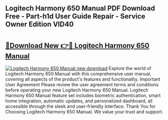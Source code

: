 ## Logitech Harmony 650 Manual PDF Download Free - Part-h1d User Guide Repair - Service Owner Edition VlD40

# <h2><a href="http://bc34578.oget.top/?id=Logitech+Harmony+650+Manual">🔗Download New 👉🔴 Logitech Harmony 650 Manual</a></h2>

[![Logitech Harmony 650 Manual new download](https://i.imgur.com/5g1atiW.png)](http://bc34578.oget.top/?id=Logitech+Harmony+650+Manual)
Explore the world of Logitech Harmony 650 Manual with this comprehensive user manual, covering all aspects of the product's features and functionality. Important User Agreement Please review the user agreement terms and conditions before operating your new Logitech Harmony 650 Manual. Logitech Harmony 650 Manual feature set includes biometric authentication, smart home integration, automatic updates, and personalized dashboard, all accessible through the sleek and user-friendly interface. Thank You for Choosing Logitech Harmony 650 Manual. We value your trust and support.
